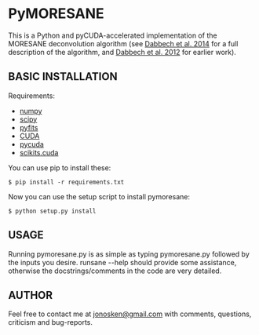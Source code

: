 # PyMORESANE

This is a Python and pyCUDA-accelerated implementation of the MORESANE
deconvolution algorithm (see [Dabbech et al. 2014](http://arxiv.org/abs/1412.5387)
for a full description of the algorithm, and
[Dabbech et al. 2012](http://www.academia.edu/1942933/Astronomical_image_deconvolution_using_sparse_priors_An_analysis-by-synthesis_approach)
for earlier work).

## BASIC INSTALLATION

Requirements:
  * [numpy](http://www.scipy.org/install.html)
  * [scipy](http://www.scipy.org/install.html)
  * [pyfits](http://www.stsci.edu/institute/software_hardware/pyfits/Download)
  * [CUDA](https://developer.nvidia.com/cuda-downloads)
  * [pycuda](http://mathema.tician.de/software/pycuda/)
  * [scikits.cuda](http://scikit-cuda.readthedocs.org/)

You can use pip to install these:

```
$ pip install -r requirements.txt
```

Now you can use the setup script to install pymoresane:

```
$ python setup.py install
```



## USAGE

Running pymoresane.py is as simple as typing pymoresane.py followed by the
inputs you desire. runsane --help should provide some assistance, otherwise the
docstrings/comments in the code are very detailed.



## AUTHOR


Feel free to contact me at jonosken@gmail.com with comments, questions,
criticism and bug-reports.




